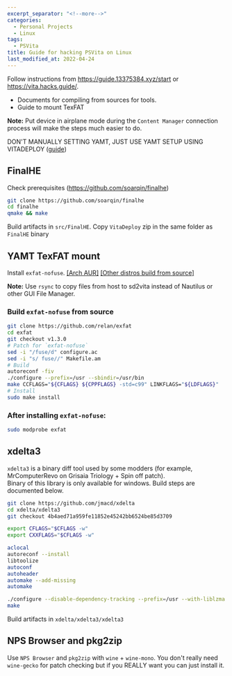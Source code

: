```yaml
---
excerpt_separator: "<!--more-->"
categories:
  - Personal Projects
  - Linux
tags:
  - PSVita
title: Guide for hacking PSVita on Linux
last_modified_at: 2022-04-24
---
```


Follow instructions from https://guide.13375384.xyz/start or https://vita.hacks.guide/.

- Documents for compiling from sources for tools.
- Guide to mount TexFAT

**Note:** Put device in airplane mode during the `Content Manager` connection process will make the steps much easier to do.

DON'T MANUALLY SETTING YAMT, JUST USE YAMT SETUP USING VITADEPLOY ([guide](https://guide.13375384.xyz/start))

## FinalHE

Check prerequisites (https://github.com/soarqin/finalhe)

```sh
git clone https://github.com/soarqin/finalhe
cd finalhe
qmake && make
```

Build artifacts in `src/FinalHE`. Copy `VitaDeploy` zip in the same folder as `FinalHE` binary

## YAMT TexFAT mount

Install `exfat-nofuse`. [[Arch AUR]](https://aur.archlinux.org/packages/exfat-utils-nofuse/) [[Other distros build from source]](https://github.com/relan/exfat)

**Note:** Use `rsync` to copy files from host to sd2vita instead of Nautilus or other GUI File Manager.

### Build `exfat-nofuse` from source

```sh
git clone https://github.com/relan/exfat
cd exfat
git checkout v1.3.0
# Patch for `exfat-nofuse`
sed -i "/fuse/d" configure.ac
sed -i "s/ fuse//" Makefile.am
# Build
autoreconf -fiv
./configure --prefix=/usr --sbindir=/usr/bin
make CCFLAGS="${CFLAGS} ${CPPFLAGS} -std=c99" LINKFLAGS="${LDFLAGS}"
# Install
sudo make install
```

### After installing `exfat-nofuse`:

```sh
sudo modprobe exfat
```

## xdelta3

`xdelta3` is a binary diff tool used by some modders (for example, MrComputerRevo on Grisaia Triology + Spin off patch).  
Binary of this library is only available for windows. Build steps are documented below.

```sh
git clone https://github.com/jmacd/xdelta
cd xdelta/xdelta3
git checkout 4b4aed71a959fe11852e45242bb6524be85d3709

export CFLAGS="$CFLAGS -w"
export CXXFLAGS="$CFLAGS -w"

aclocal
autoreconf --install
libtoolize
autoconf
autoheader
automake --add-missing
automake

./configure --disable-dependency-tracking --prefix=/usr --with-liblzma
make
```

Build artifacts in `xdelta/xdelta3/xdelta3`

## NPS Browser and pkg2zip

Use `NPS Browser` and `pkg2zip` with `wine` + `wine-mono`. You don't really need `wine-gecko` for patch checking but if you REALLY want you can just install it.
